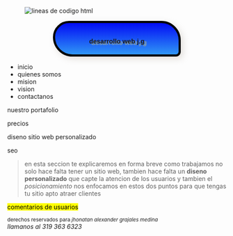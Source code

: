 <!DOCTYPE html>
<html>
<head>
<meta charset="iso-8859-1"/>
<meta name="description" content="desarrollo web"/>
<meta name="keywords" content="desarrollo web,html 5,javascrypt,css"/>
<title>desarrollo de paginas web</title>
<link rel="stylesheet" href="mihojadeestilos.css"/>
<script src="codigoscript"></script>
<style media="screen">
  #principal{
    width: 260px;
    /*background-color:#0026ec;*/
    text-align: center;
    margin: 15px auto;
    padding: 12px;
    border: 5px  solid rgb(6, 6, 6);
    border-radius: 50px 60px 15px;/*define los bordes del titulo de la pagina*/
    box-shadow:rgba(219, 215, 211, 0.83) 5px 5px 15px;
    background: -moz-linear-gradient(top,#0222f4,#12bdee);/*hace un degradado en el titulo de pagina de azul a un azul mas claro*/
    background: -webkit-linear-gradient(top,#020cf5,#2f96f6);
    background: -ms-linear-gradient(top,#0222f4,#12bdee);
/*  -webkit-transform:rotate(8deg);/*debe de girar el titulo*/
}
    #titulo{
      font: bold 15px algerian,verdana , sans-serif;
      text-shadow: rgb(156, 172, 151) 5px 3px 2px;
    }
</style>

</head>
<body>
  <figure id="foto">
    <img src="imagenes/images1.jpg" alt="lineas de codigo html"/>
  </figure>
  <header id="principal">
  <span id="titulo"><h1 id="titulo">desarrollo web j.g</h1></span>
  </header>
  <nav id="barranavegacion">
    <ul>
      <li>inicio</li>
    <li>quienes somos</li>
    <li>mision</li>
    <li>vision</li>
    <li>contactanos</li>
  </ul>
</nav>
<aside id="barralateral">
  <p class="importante">nuestro portafolio</p>
  <p>precios</p>
  <p class="importante">diseno sitio web personalizado</p>
  <p>seo</p>
</aside>
<section id="contenidoprincipal">
  <article>
  <blockquote>en esta seccion te explicaremos en forma breve como trabajamos no solo hace falta tener un sitio web,
    tambien hace falta un <strong>diseno personalizado</strong> que capte la atencion de los usuarios y tambien el <em>posicionamiento</em> nos enfocamos en estos dos puntos
    para que tengas tu sitio apto atraer clientes</blockquote>
    <footer>
      <p><mark>comentarios de usuarios</mark></p>
    </footer>
  </article>
</section>
<footer id="piedepagina"><small>derechos reservados para <cite>jhonatan alexander grajales medina</cite></small>
<address>llamanos al 319 363 6323</address>
</body>
</html>
